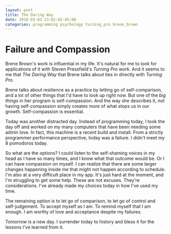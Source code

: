 ```yaml
---
layout: post
title: The Daring Way
date: 2018-03-03 23:02:02-05:00
categories: programming psychology turning_pro brene_brown
---
```


# Failure and Compassion

Brene Brown's work is influential in my life.  It's natural for me to look for applications of it with Steven Pressfield's _Turning Pro_ work.  And it seems to me that _The Daring Way_ that Brene talks about ties in directly with _Turning Pro_.

Brene talks about resilience as a practice by letting go of self-comparison, and a lot of other things that I'd have to look up right now.  But one of the *big things* in her program is self-compassion.  And the way she describes it, _not_ having self-compassion simply creates more of what stops us in our growth.  Self-compassion is essential.

Today was another distracted day.  Instead of programming today, I took the day off and worked on my many computers that have been needing some admin love.  In fact, this machine is a recent build and install.  From a strictly programmer performance perspective, today was a failure.  I didn't meet my 8 pomodoros today.  

So what are the options?  I could listen to the self-shaming voices in my head as I have so many times, and I know what that outcome would be.  Or I can have compassion on myself.  I can realize that there are some larger changes happening inside me that might not happen according to schedule.  I'm also at a very difficult place in my app.  It's just hard at the moment, and I'm struggling to get some help.  These are not excuses.  They're considerations.  I've already made my choices today in how I've used my time.  

The remaining option is to let go of comparison, to let go of control and self-judgement.  To accept myself as I am.  To remind myself that I am enough.  I am worthy of love and acceptance despite my failures.

Tomorrow is a new day.  I surrender today to history and bless it for the lessons I've learned from it.